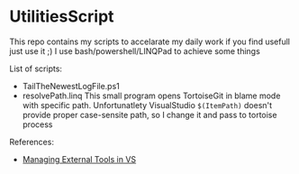 # UtilitiesScript
This repo contains my scripts to accelarate my daily work if you find usefull just use it ;)
I use bash/powershell/LINQPad to achieve some things

List of scripts:
* TailTheNewestLogFile.ps1
* resolvePath.linq
This small program opens TortoiseGit in blame mode with specific path.
Unfortunatlety VisualStudio  `$(ItemPath)` doesn't provide proper case-sensite path, so I change it and pass to tortoise process



References:
* [Managing External Tools in VS](https://msdn.microsoft.com/en-us/library/76712d27.aspx)
